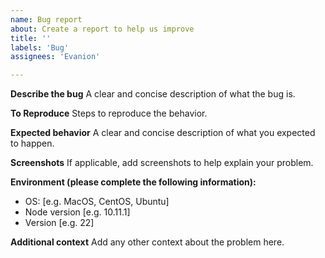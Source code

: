 ```yaml
---
name: Bug report
about: Create a report to help us improve
title: ''
labels: 'Bug'
assignees: 'Evanion'

---
```


**Describe the bug**
A clear and concise description of what the bug is.

**To Reproduce**
Steps to reproduce the behavior.

**Expected behavior**
A clear and concise description of what you expected to happen.

**Screenshots**
If applicable, add screenshots to help explain your problem.

**Environment (please complete the following information):**
 - OS: [e.g. MacOS, CentOS, Ubuntu]
 - Node version [e.g. 10.11.1]
 - Version [e.g. 22]

**Additional context**
Add any other context about the problem here.
